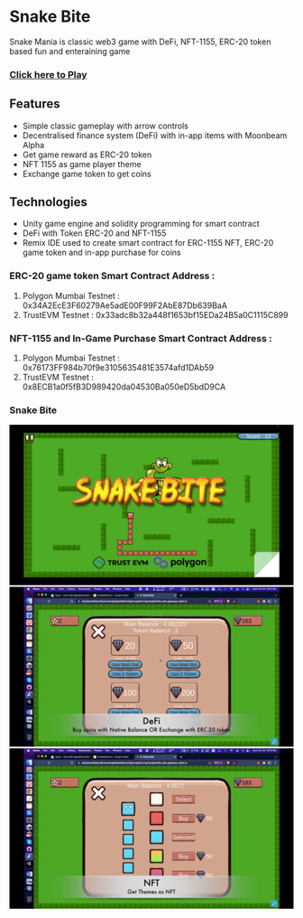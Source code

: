 # Snake Bite
Snake Mania is classic web3 game with DeFi, NFT-1155, ERC-20 token based fun and enteraining game

### [Click here to Play](https://bafybeicb5bas2fdumcahngfqdqhk6qfxt3ijpmzep62lz7g2da3ja2k5ku.ipfs.gateway.valist.io/)

## Features
* Simple classic gameplay with arrow controls
* Decentralised finance system (DeFi) with in-app items with Moonbeam Alpha
* Get game reward as ERC-20 token
* NFT 1155 as game player theme
* Exchange game token to get coins


## Technologies
- Unity game engine and solidity programming for smart contract
- DeFi with Token ERC-20 and NFT-1155
- Remix IDE used to create smart contract for ERC-1155 NFT, ERC-20 game token and in-app purchase for coins


### ERC-20 game token Smart Contract Address : 
1) Polygon Mumbai Testnet : 0x34A2EcE3F60279Ae5adE00F99F2AbE87Db639BaA
2) TrustEVM Testnet : 0x33adc8b32a448f1653bf15EDa24B5a0C1115C899

### NFT-1155 and In-Game Purchase Smart Contract Address : 
1) Polygon Mumbai Testnet : 0x76173FF984b70f9e3105635481E3574afd1DAb59
2) TrustEVM Testnet : 0x8ECB1a0f5fB3D989420da04530Ba050eD5bdD9CA


### Snake Bite
![Snake Bite Game](https://github.com/BlockProjectEVM/SnakeBite_Dora/blob/main/Images/SnakeBiteDora3.jpg)
![Snake Bite Game](https://github.com/BlockProjectEVM/SnakeBite_Dora/blob/main/Images/SnakeBiteDora1.jpg)
![Snake Bite Game](https://github.com/BlockProjectEVM/SnakeBite_Dora/blob/main/Images/SnakeBiteDora2.jpg)








